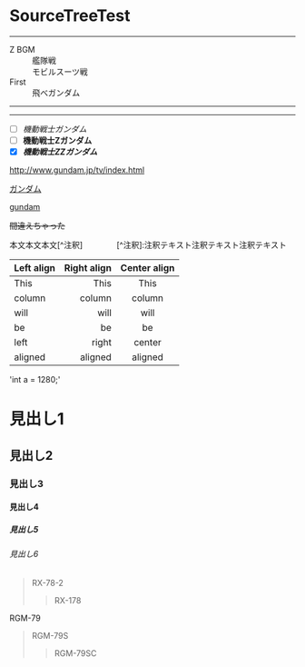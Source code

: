 # SourceTreeTest

***

<dl>
  <dt>Z BGM</dt>
  <dd>艦隊戦</dd>
  <dd>モビルスーツ戦</dd>
  <dt>First</dt>
  <dd>飛べガンダム</dd>
</dl>

***
---
- [ ] *機動戦士ガンダム*
- [ ] **機動戦士Zガンダム**
- [x] ***機動戦士ZZガンダム***

<http://www.gundam.jp/tv/index.html>

[ガンダム](http://www.gundam.jp/tv/index.html)

[gundam](http://www.gundam.jp/tv/index.html "GUNDAM")

~~間違えちゃった~~

本文本文本文\[^注釈]
　　　　\[^注釈]:注釈テキスト注釈テキスト注釈テキスト
    
| Left align | Right align | Center align |
|:-----------|------------:|:------------:|
| This       |        This |     This     |
| column     |      column |    column    |
| will       |        will |     will     |
| be         |          be |      be      |
| left       |       right |    center    |
| aligned    |     aligned |   aligned    |

'int a = 1280;'

# 見出し1
## 見出し2
### 見出し3
#### 見出し4
##### 見出し5
###### 見出し6

>RX-78-2
>>RX-178

RGM-79
>RGM-79S
>>RGM-79SC
